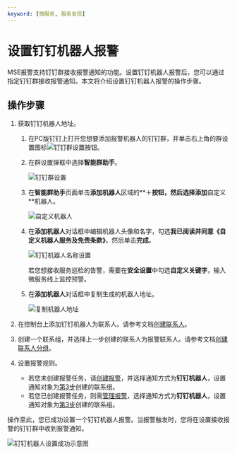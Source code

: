 ```yaml
---
keyword: [微服务, 服务发现]
---
```


# 设置钉钉机器人报警

MSE报警支持钉钉群接收报警通知的功能。设置钉钉机器人报警后，您可以通过指定钉钉群接收报警通知。本文将介绍设置钉钉机器人报警的操作步骤。

## 操作步骤

1.  获取钉钉机器人地址。

    1.  在PC版钉钉上打开您想要添加报警机器人的钉钉群，并单击右上角的群设置图标![钉钉群设置按钮](https://static-aliyun-doc.oss-accelerate.aliyuncs.com/assets/img/zh-CN/5002309951/p76982.png)。

    2.  在群设置弹框中选择**智能群助手**。

        ![钉钉群设置](https://static-aliyun-doc.oss-accelerate.aliyuncs.com/assets/img/zh-CN/6557559951/p43301.png)

    3.  在**智能群助手**页面单击**添加机器人**区域的**＋**按钮，然后选择添加**自定义**机器人。

        ![自定义机器人](https://static-aliyun-doc.oss-accelerate.aliyuncs.com/assets/img/zh-CN/6557559951/p43302.png)

    4.  在**添加机器人**对话框中编辑机器人头像和名字，勾选**我已阅读并同意《自定义机器人服务及免责条款》**，然后单击**完成**。

        ![钉钉机器人名称设置](https://static-aliyun-doc.oss-accelerate.aliyuncs.com/assets/img/zh-CN/2437736061/p43303.png)

        若您想接收服务巡检的告警，需要在**安全设置**中勾选**自定义关键字**，输入微服务线上监控预警。

    5.  在**添加机器人**对话框中复制生成的机器人地址。

        ![复制机器人地址](https://static-aliyun-doc.oss-accelerate.aliyuncs.com/assets/img/zh-CN/6557559951/p43304.png)

2.  在控制台上添加钉钉机器人为联系人。请参考文档[创建联系人](/cn.zh-CN/微服务注册配置中心/Nacos/报警管理/管理报警联系人.md)。

3.  创建一个联系组，并选择上一步创建的联系人为报警联系人。请参考文档[创建联系人分组](/cn.zh-CN/微服务注册配置中心/Nacos/报警管理/管理报警联系人.md)。

4.  设置报警规则。

    -   若您未创建报警任务，请[创建报警](/cn.zh-CN/微服务注册配置中心/Nacos/报警管理/创建报警.md)，并选择通知方式为**钉钉机器人**，设置通知对象为[第3步](#step_v9r_3wd_a53)创建的联系组。
    -   若您已创建报警任务，则需[管理报警](/cn.zh-CN/微服务注册配置中心/Nacos/报警管理/管理报警.md)，选择通知方式为**钉钉机器人**，设置通知对象为[第3步](#step_v9r_3wd_a53)创建的联系组。

操作至此，您已成功设置一个钉钉机器人报警。当报警触发时，您将在设置接收报警的钉钉群中收到报警通知。

![钉钉机器人设置成功示意图](https://static-aliyun-doc.oss-accelerate.aliyuncs.com/assets/img/zh-CN/6557559951/p43305.png)

